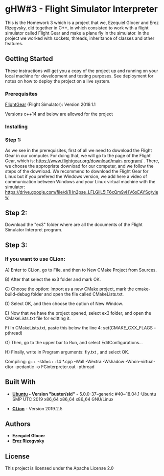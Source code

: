 # gHW#3 - Flight Simulator Interpreter
This is the Homework 3 which is a project that we, Ezequiel Glocer and Erez Rizegvsky, did together in C++, in which  consisted to work with a flight simulator called Flight Gear and make a plane fly in the simulator. In the project we worked with sockets, threads, inheritance of classes and other features.

## Getting Started

These instructions will get you a copy of the project up and running on your local machine for development and testing purposes. See deployment for notes on how to deploy the project on a live system.

### Prerequisites

[FlightGear](https://www.flightgear.org/download/) (Flight Simulator): Version 2019.1.1

Versions c++14 and below are allowed for the project

### Installing

### Step 1:
As we see in the prerequisites, first of all we need to download the Flight Gear in our computer. For doing that, we will go to the page of the Flight Gear, which is: https://www.flightgear.org/download/main-program/ . There, we choose the appropriate download for our computer, and we follow the steps of the download. We recommend to download the Flight Gear for Linux but if you prefered the Windows version, we add here a video of communication between Windows and your Linux virtual machine with the simulator: https://drive.google.com/file/d/1Hn2pse_LFLGliL5lF6xQm9vHV6xEAYSg/view 

## Step 2:
Download the "ex3" folder where are all the documents of the Flight Simulator Interpret program.

## Step 3:

### If you want to use CLion:

A) Enter to CLion, go to File, and then to New CMake Project from Sources.

B) After that select the ex3 folder and mark OK.

C) Choose the option: Import as a new CMake project, mark the cmake-build-debug folder and open the file called      CMakeLists.txt. 

D) Select OK, and then choose the option of New Window. 

E) Now that we have the project opened, select ex3 folder, and open the CMakeLists.txt file for editting it.

F) In CMakeLists.txt, paste this below the line 4: set(CMAKE_CXX_FLAGS -pthread)

G) Then, go to the upper bar to Run, and select EditConfigurations...

H) Finally, write in Program arguments: fly.txt , and select OK.


Compiling:
g++ -std=c++14 *.cpp -Wall -Wextra -Wshadow -Wnon-virtual-dtor -pedantic -o FGinterpreter.out -pthread

## Built With
* **[Ubuntu](https://ubuntu.com/download/desktop) - Version "buster/sid"** - 5.0.0-37-generic #40~18.04.1-Ubuntu SMP UTC 2019 x86_64 x86_64 x86_64 GNU/Linux

* **[CLion](https://www.jetbrains.com/es-es/clion/download/#section=linux)** - Version 2019.2.5

## Authors

* **Ezequiel Glocer**
* **Erez Rizegvsky**

## License

This project is licensed under the Apache License 2.0

